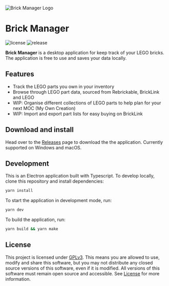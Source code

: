 ![Brick Manager Logo](https://user-images.githubusercontent.com/19235373/150919970-8361832e-5e56-4f7f-936f-904a73760505.png)

# Brick Manager

![license](https://img.shields.io/github/license/benyap/brick-manager?style=flat-square)
![release](https://img.shields.io/github/v/release/benyap/brick-manager?display_name=tag&style=flat-square)

**Brick Manager** is a desktop application for keep track of your LEGO bricks. The
application is free to use and saves your data locally.

## Features

- Track the LEGO parts you own in your inventory
- Browse through LEGO part data, sourced from Rebrickable, BrickLink and LEGO
- WIP: Organise different collections of LEGO parts to help plan for your next MOC
  (My Own Creation)
- WIP: Import and export part lists for easy buying on BrickLink

## Download and install

Head over to the [Releases](https://github.com/benyap/brick-manager/releases) page to
download the the application. Currently supported on Windows and macOS.

## Development

This is an Electron application built with Typescript. To develop locally, clone this
repository and install dependencies:

```sh
yarn install
```

To start the application in development mode, run:

```sh
yarn dev
```

To build the application, run:

```sh
yarn build && yarn make
```

## License

This project is licensed under [GPLv3](https://www.gnu.org/licenses/gpl-3.0.en.html).
This means you are allowed to use, modify and share this software, but you may not
distribute any closed source versions of this software, even if it is modified. All
versions of this software must remain open source and accessible. See
[License](LICENSE) for more information.
